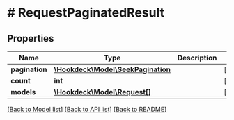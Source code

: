 # # RequestPaginatedResult

## Properties

Name | Type | Description | Notes
------------ | ------------- | ------------- | -------------
**pagination** | [**\Hookdeck\Model\SeekPagination**](SeekPagination.md) |  | [optional]
**count** | **int** |  | [optional]
**models** | [**\Hookdeck\Model\Request[]**](Request.md) |  | [optional]

[[Back to Model list]](../../README.md#models) [[Back to API list]](../../README.md#endpoints) [[Back to README]](../../README.md)
